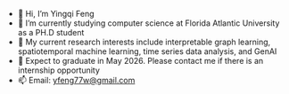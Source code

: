 - 👋 Hi, I’m Yingqi Feng
- 👀 I’m currently studying computer science at Florida Atlantic University as a PH.D student
- 🌱 My current research interests include interpretable graph learning, spatiotemporal machine learning, time series data analysis, and GenAI
- 💞️ Expect to graduate in May 2026. Please contact me if there is an internship opportunity
- 📫 Email: yfeng77w@gmail.com

<!---
yfeng77/yfeng77 is a ✨ special ✨ repository because its `README.md` (this file) appears on your GitHub profile.
You can click the Preview link to take a look at your changes.
--->
